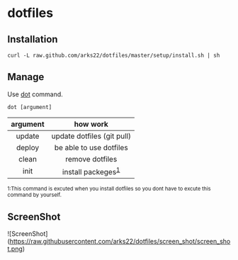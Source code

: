 # dotfiles

## Installation

```
curl -L raw.github.com/arks22/dotfiles/master/setup/install.sh | sh
```
## Manage

Use [dot](https://github.com/arks22/dotfiles/blob/master/bin/dot) command. 

```
dot [argument]
```

|argument|how work|
|:------:|:------:|
|update|update dotfiles (git pull)|
|deploy|be able to use dotfiles|
|clean|remove dotfiles|
|init|install packeges<sup>[1](#note1)</sup>|


<small id="note1">1:This command is excuted when you install dotfiles so you dont have to excute this command by yourself.</small>


## ScreenShot

![ScreenShot] (https://raw.githubusercontent.com/arks22/dotfiles/screen_shot/screen_shot.png)

